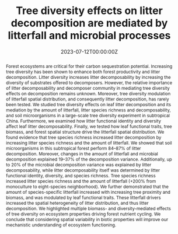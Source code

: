 ---
abstract: "Forest ecosystems are critical for their carbon sequestration potential. Increasing tree diversity has been shown to enhance both forest productivity and litter decomposition. Litter diversity increases litter decomposability by increasing the diversity of substrates offered to decomposers. However, the relative importance of litter decomposability and decomposer community in mediating tree diversity effects on decomposition remains unknown. Moreover, tree diversity modulation of litterfall spatial distribution, and consequently litter decomposition, has rarely been tested. We studied tree diversity effects on leaf litter decomposition and its mediation by the amount of litterfall, litter species richness and decomposability, and soil microorganisms in a large-scale tree diversity experiment in subtropical China. Furthermore, we examined how litter functional identity and diversity affect leaf litter decomposability. Finally, we tested how leaf functional traits, tree biomass, and forest spatial structure drive the litterfall spatial distribution. We found evidence that tree species richness increased litter decomposition by increasing litter species richness and the amount of litterfall. We showed that soil microorganisms in this subtropical forest perform 84–87% of litter decomposition. Moreover, changes in the amount of litterfall and microbial decomposition explained 19–37% of the decomposition variance. Additionally, up to 20% of the microbial decomposition variance was explained by litter decomposability, while litter decomposability itself was determined by litter functional identity, diversity, and species richness. Tree species richness increased litter species richness and the amount of litterfall (+200% from monoculture to eight-species neighborhood). We further demonstrated that the amount of species-specific litterfall increased with increasing tree proximity and biomass, and was modulated by leaf functional traits. These litterfall drivers increased the spatial heterogeneity of litter distribution, and thus litter decomposition. We highlighted multiple biomass- and diversity-mediated effects of tree diversity on ecosystem properties driving forest nutrient cycling. We conclude that considering spatial variability in biotic properties will improve our mechanistic understanding of ecosystem functioning.
"

authors: 
- Rémy Beugnon - Nico Eisenhauer - Helge Bruelheide - Andréa Davrinche - Jianqing Du - Sylvia Haider - author - Mariem Saadani - Bala Singavarapu - Marie Sünnemann - Lise Thouvenot - Yanfen Wang - Tesfaye Wubet - Kai Xue - Simone Cesarz
date: "2023-07-12T00:00:00Z"
doi: "https://doi.org/10.1111/oik.09751"
featured: true
image:
  caption: ""
  focal_point: ""
  preview_only: false
projects: [TreeDi]
publication: ""
publication_short: ""
publication_types: ""
publishDate: ""
slides: 
summary: 
tags:
- Diversity
- BEF China
- Carbon cycle
- Litterfall


title: Tree diversity effects on litter decomposition are mediated by litterfall and microbial processes
url_code: ""
url_dataset: ""
url_pdf: ""
url_poster: ""
url_project: ""
url_slides: ""
url_source: ""
url_video: ""
---